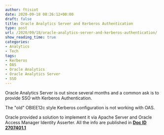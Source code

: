 ```yaml
---
author: ftisiot
date: 2020-09-18 08:26:12+00:00
draft: false
title: Oracle Analytics Server and Kerberos Authentication
type: post
url: /2020/09/18/oracle-analytics-server-and-kerberos-authentication/
show_reading_time: true
categories:
- Analytics
- Tech
tags:
- Kerberos
- OAS
- Oracle Analytics
- Oracle Analytics Server
- SSO
---
```





Oracle Analytics Server is out since several months and a common ask is to provide SSO with Kerberos Authentication.







The "old" OBIEE12c style Kerberos configuration is not working with OAS. 







Oracle provided a solution to implement it via Apache Server and Oracle Access Manager Identity Asserter. All the info are published in **[Doc ID 2707401.1](https://support.oracle.com/epmos/faces/DocumentDisplay?id=2707401.1)**



